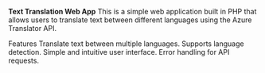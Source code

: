 
**Text Translation Web App**
This is a simple web application built in PHP that allows users to translate text between different languages using the Azure Translator API.

Features
Translate text between multiple languages.
Supports language detection.
Simple and intuitive user interface.
Error handling for API requests.
